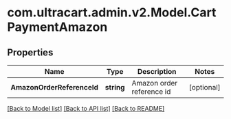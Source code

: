 # com.ultracart.admin.v2.Model.CartPaymentAmazon
## Properties

Name | Type | Description | Notes
------------ | ------------- | ------------- | -------------
**AmazonOrderReferenceId** | **string** | Amazon order reference id | [optional] 

[[Back to Model list]](../README.md#documentation-for-models) [[Back to API list]](../README.md#documentation-for-api-endpoints) [[Back to README]](../README.md)

